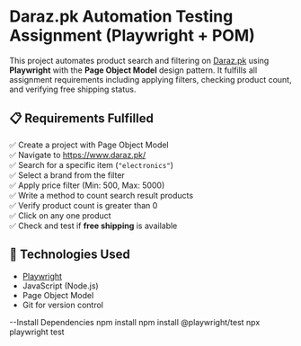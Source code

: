 # Daraz.pk Automation Testing Assignment (Playwright + POM)

This project automates product search and filtering on [Daraz.pk](https://www.daraz.pk/) using **Playwright** with the **Page Object Model** design pattern. It fulfills all assignment requirements including applying filters, checking product count, and verifying free shipping status.

## 📋 Requirements Fulfilled

✅ Create a project with Page Object Model  
✅ Navigate to https://www.daraz.pk/  
✅ Search for a specific item (`"electronics"`)  
✅ Select a brand from the filter  
✅ Apply price filter (Min: 500, Max: 5000)  
✅ Write a method to count search result products  
✅ Verify product count is greater than 0  
✅ Click on any one product  
✅ Check and test if **free shipping** is available


## 🔧 Technologies Used

- [Playwright](https://playwright.dev/)
- JavaScript (Node.js)
- Page Object Model
- Git for version control

--Install Dependencies
        npm install
        npm install @playwright/test
        npx playwright test


